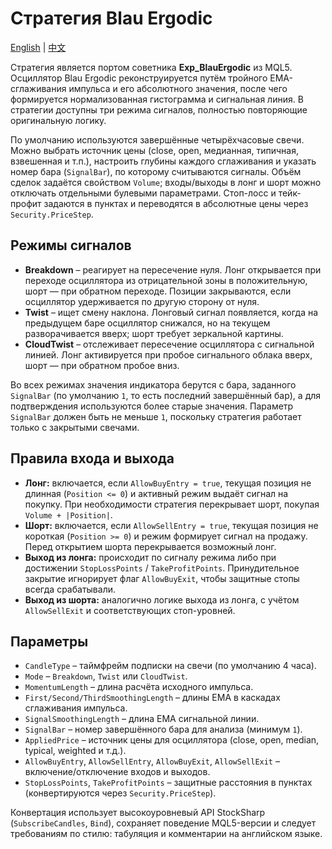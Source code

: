 # Стратегия Blau Ergodic
[English](README.md) | [中文](README_cn.md)

Стратегия является портом советника **Exp_BlauErgodic** из MQL5. Осциллятор Blau Ergodic реконструируется путём тройного EMA-
сглаживания импульса и его абсолютного значения, после чего формируется нормализованная гистограмма и сигнальная линия. В
стратегии доступны три режима сигналов, полностью повторяющие оригинальную логику.

По умолчанию используются завершённые четырёхчасовые свечи. Можно выбрать источник цены (close, open, медианная, типичная,
взвешенная и т.п.), настроить глубины каждого сглаживания и указать номер бара (`SignalBar`), по которому считываются сигналы.
Объём сделок задаётся свойством `Volume`; входы/выходы в лонг и шорт можно отключать отдельными булевыми параметрами. Стоп-лосс
и тейк-профит задаются в пунктах и переводятся в абсолютные цены через `Security.PriceStep`.

## Режимы сигналов

- **Breakdown** – реагирует на пересечение нуля. Лонг открывается при переходе осциллятора из отрицательной зоны в положительную,
  шорт — при обратном переходе. Позиции закрываются, если осциллятор удерживается по другую сторону от нуля.
- **Twist** – ищет смену наклона. Лонговый сигнал появляется, когда на предыдущем баре осциллятор снижался, но на текущем
  разворачивается вверх; шорт требует зеркальной картины.
- **CloudTwist** – отслеживает пересечение осциллятора с сигнальной линией. Лонг активируется при пробое сигнального облака
  вверх, шорт — при обратном пробое вниз.

Во всех режимах значения индикатора берутся с бара, заданного `SignalBar` (по умолчанию `1`, то есть последний завершённый бар),
а для подтверждения используются более старые значения. Параметр `SignalBar` должен быть не меньше `1`, поскольку стратегия
работает только с закрытыми свечами.

## Правила входа и выхода

- **Лонг:** включается, если `AllowBuyEntry = true`, текущая позиция не длинная (`Position <= 0`) и активный режим выдаёт сигнал
  на покупку. При необходимости стратегия перекрывает шорт, покупая `Volume + |Position|`.
- **Шорт:** включается, если `AllowSellEntry = true`, текущая позиция не короткая (`Position >= 0`) и режим формирует сигнал на
  продажу. Перед открытием шорта перекрывается возможный лонг.
- **Выход из лонга:** происходит по сигналу режима либо при достижении `StopLossPoints` / `TakeProfitPoints`. Принудительное
  закрытие игнорирует флаг `AllowBuyExit`, чтобы защитные стопы всегда срабатывали.
- **Выход из шорта:** аналогично логике выхода из лонга, с учётом `AllowSellExit` и соответствующих стоп-уровней.

## Параметры

- `CandleType` – таймфрейм подписки на свечи (по умолчанию 4 часа).
- `Mode` – `Breakdown`, `Twist` или `CloudTwist`.
- `MomentumLength` – длина расчёта исходного импульса.
- `First/Second/ThirdSmoothingLength` – длины EMA в каскадах сглаживания импульса.
- `SignalSmoothingLength` – длина EMA сигнальной линии.
- `SignalBar` – номер завершённого бара для анализа (минимум `1`).
- `AppliedPrice` – источник цены для осциллятора (close, open, median, typical, weighted и т.д.).
- `AllowBuyEntry`, `AllowSellEntry`, `AllowBuyExit`, `AllowSellExit` – включение/отключение входов и выходов.
- `StopLossPoints`, `TakeProfitPoints` – защитные расстояния в пунктах (конвертируются через `Security.PriceStep`).

Конвертация использует высокоуровневый API StockSharp (`SubscribeCandles`, `Bind`), сохраняет поведение MQL5-версии и
следует требованиям по стилю: табуляция и комментарии на английском языке.
